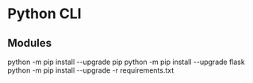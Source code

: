 # Python CLI


## Modules

python -m pip install --upgrade pip
python -m pip install --upgrade flask
python -m pip install --upgrade -r requirements.txt